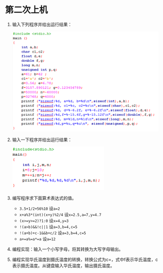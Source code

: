 # 第二次上机

1. 输入下列程序并给出运行结果：

	![sizeof](./sizeof.png)

2. 输入一下程序并给出运行结果：

	![selfIncreasing](./selfIncreasing.png)

3. 编写程序求下面算术表达式的值。

    - `3.5+1/2+56%10`				设`a=2`
    - `x+a%3*(int)(x+y)%2/4`		设`x=2.5,a=7,y=4.7`
    - `(x>=y>=2)?1:0`				设`x=4,y=3`
    - `!(a>b)&&!c||1`				设`a=3,b=4,c=5`
    - `!(a+b)+c-1&&b+c/2`			设`a=3,b=4,c=5`
	- `a+=a%=a*=a`					设`a=12`

4. 编程实现：输入一个小写字母，将其转换为大写字母输出。

5. 编程实现华氏温度到摄氏温度的转换，转换公式为c=，式中f表示华氏温度，c表示摄氏温度。从键盘输入华氏温度，输出摄氏温度。
